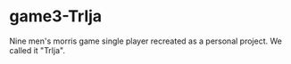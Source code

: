 # game3-Trlja
Nine men's morris game single player recreated as a personal project. We called it "Trlja".
